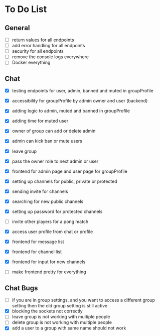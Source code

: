 # To Do List

## General
* [ ] return values for all endpoints
* [ ] add error handling for all endpoints
* [ ] security for all endpoints
* [ ] remove the console logs everywhere
* [ ] Docker everything

## Chat
* [x] testing endpoints for user, admin, banned and muted in groupProfile
* [x] accessibility for groupProfile by admin owner and user (backend)
* [x] adding logic to admin, muted and banned in groupProfile
* [x] adding time for muted user
* [x] owner of group can add or delete admin
* [x] admin can kick ban or mute users
* [x] leave group
* [x] pass the owner role to next admin or user
* [x] frontend for admin page and user page for groupProfile
* [x] setting up channels for public, private or protected
* [x] sending invite for channels
* [x] searching for new public channels
* [x] setting up password for protected channels
* [ ] invite other players for a pong match
* [x] access user profile from chat or profile
* [x] frontend for message list
* [x] frontend for channel list
* [x] frontend for input for new channels
* [ ] make frontend pretty for everything


## Chat Bugs
* [ ] if you are in group settings, and you want to access a different
group setting then the old group setting is still active
* [x] blocking the sockets not correctly
* [ ] leave group is not working with multiple people
* [ ] delete group is not working with multiple people
* [x] add a user to a group with same name should not work
